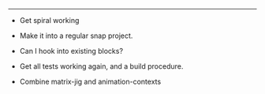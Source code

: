 
--------------------
* Get spiral working


* Make it into a regular snap project.
* Can I hook into existing blocks?
* Get all tests working again, and a build procedure.
* Combine matrix-jig and animation-contexts